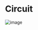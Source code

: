 # Circuit
![image](https://github.com/KubaTaba1uga/raspberry_pi_b_fun/assets/73971628/aaebd3d6-941d-48d4-8649-a0d01c0cfda6)

